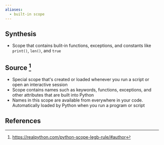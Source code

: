 ```yaml
---
aliases:
  - built-in scope
---
```

## Synthesis
- Scope that contains bulit-in functions, exceptions, and constants like `print()`, `len()`, and `true`
## Source [^1]
- Special scope that's created or loaded whenever you run a script or open an interactive session
- Scope contains names such as keywords, functions, exceptions, and other attributes that are built into Python
- Names in this scope are available from everywhere in your code. Automatically loaded by Python when you run a program or script
## References

[^1]: https://realpython.com/python-scope-legb-rule/#author